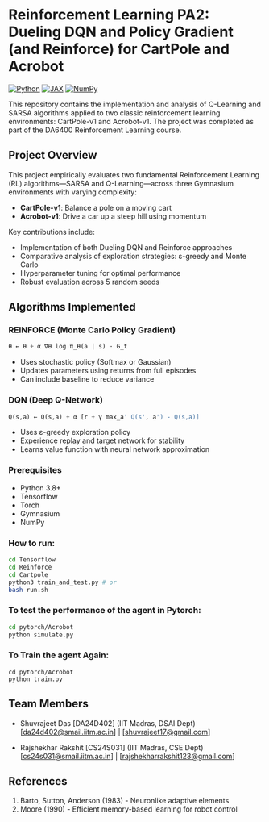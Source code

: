 # Reinforcement Learning PA2: Dueling DQN and Policy Gradient (and Reinforce) for CartPole and Acrobot

[![Python](https://img.shields.io/badge/Python-3.8%2B-blue)](https://www.python.org/)
[![JAX](https://img.shields.io/badge/JAX-0.4.1-orange)](https://github.com/google/jax)
[![NumPy](https://img.shields.io/badge/NumPy-1.22.0-blue)](https://numpy.org/)

This repository contains the implementation and analysis of Q-Learning and SARSA algorithms applied to two classic reinforcement learning environments: CartPole-v1 and Acrobot-v1. The project was completed as part of the DA6400 Reinforcement Learning course.

## Project Overview
This project empirically evaluates two fundamental Reinforcement Learning (RL) algorithms—SARSA and Q-Learning—across three Gymnasium environments with varying complexity:
- **CartPole-v1**: Balance a pole on a moving cart
- **Acrobot-v1**: Drive a car up a steep hill using momentum

Key contributions include:
- Implementation of both Dueling DQN and Reinforce approaches
- Comparative analysis of exploration strategies: ε-greedy and Monte Carlo
- Hyperparameter tuning for optimal performance
- Robust evaluation across 5 random seeds

## Algorithms Implemented

### REINFORCE (Monte Carlo Policy Gradient)
```python
θ ← θ + α ∇θ log π_θ(a | s) · G_t
```
- Uses stochastic policy (Softmax or Gaussian)  
- Updates parameters using returns from full episodes  
- Can include baseline to reduce variance  

### DQN (Deep Q-Network)
```python
Q(s,a) ← Q(s,a) + α [r + γ max_a' Q(s', a') - Q(s,a)]
```
- Uses ε-greedy exploration policy  
- Experience replay and target network for stability  
- Learns value function with neural network approximation  


### Prerequisites
- Python 3.8+
- Tensorflow
- Torch
- Gymnasium
- NumPy

### How to run:
```bash
cd Tensorflow
cd Reinforce
cd Cartpole
python3 train_and_test.py # or
bash run.sh
```

### To test the performance of the agent in Pytorch:
```bash
cd pytorch/Acrobot
python simulate.py
```

### To Train the agent Again:
```
cd pytorch/Acrobot
python train.py
```

## Team Members
- Shuvrajeet Das [DA24D402] (IIT Madras, DSAI Dept)  
  [da24d402@smail.iitm.ac.in] | [shuvrajeet17@gmail.com]

- Rajshekhar Rakshit [CS24S031]  (IIT Madras, CSE Dept)  
  [cs24s031@smail.iitm.ac.in] | [rajshekharrakshit123@gmail.com]

## References
1. Barto, Sutton, Anderson (1983) - Neuronlike adaptive elements
2. Moore (1990) - Efficient memory-based learning for robot control
